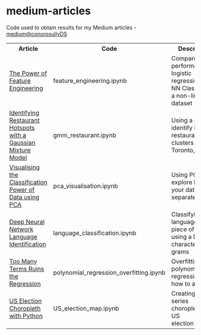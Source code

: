 # medium-articles
Code used to obtain results for my Medium articles - [medium@conorosullyDS](https://medium.com/@conorosullyDS)

<table>
  <tr>
    <th><span style="font-weight:bold">Article</span></th>
    <th><span style="font-weight:bold">Code</span></th>
    <th><span style="font-weight:bold">Description</span></th>
  </tr>
  
  <tr>
    <td><a href="https://medium.com/@conorosully/the-power-of-feature-engineering-b6f3bb7de39c"> The Power of Feature Engineering </a></td>
    <td>feature_engineering.ipynb</td>
    <td>Compare the performance of logistic regression to a NN Classifier on a non-linear dataset</td>
  </tr>
  
  <tr>
    <td><a href="https://towardsdatascience.com/identifying-restaurant-hotspots-with-a-gaussian-mixture-model-2a840ab0c782"> Identifying Restaurant Hotspots with a Gaussian Mixture Model </a></td>
    <td>gmm_restaurant.ipynb</td>
    <td>Using a GMM to identify intuitive restaurant clusters in Toronto, Canada</td>
  </tr>
  
  <tr>
    <td><a href="https://towardsdatascience.com/visualising-the-classification-power-of-data-54f5273f640"> Visualising the Classification Power of Data using PCA </a></td>
    <td>pca_visualisation.ipynb</td>
    <td>Using PCA to explore how well your data can separate classes</td>
  </tr>
  
   <tr>
    <td><a href="https://medium.com/@conorosully/deep-neural-network-language-identification-ae1c158f6a7d"> Deep Neural Network Language Identification </a></td>
    <td>language_classification.ipynb</td>
    <td>Classifying the language of a piece of text using a DNN and character n-grams</td>
  </tr>
  
   <tr>
    <td><a href="https://towardsdatascience.com/too-many-terms-ruins-the-regression-7cf533a0c612"> Too Many Terms Ruins the Regression </a></td>
    <td>polynomial_regression_overfitting.ipynb</td>
    <td>Overfitting with polynomial regression and how to avoid it</td>
  </tr>
  
   <tr>
    <td><a href="https://towardsdatascience.com/us-election-choropleth-with-python-bad8e355f1bd"> US Election Choropleth with Python </a></td>
    <td>US_election_map.ipynb</td>
    <td>Creating time-series choropleths of US election results</td>
  </tr>
  
   
  
</table>

